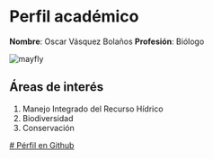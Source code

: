 
# Perfil académico

**Nombre**: Oscar Vásquez Bolaños
**Profesión**: Biólogo

![mayfly](mayfly.jpg)

## Áreas de interés

1.  Manejo Integrado del Recurso Hídrico
2.  Biodiversidad
3.  Conservación

[# Pérfil en Github](https://github.com/cloeoscar10)


